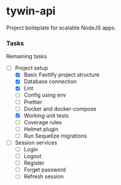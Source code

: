 # tywin-api
Project boileplate for scalable NodeJS apps.

### Tasks
Remaining tasks

- [ ] Project setup
  - [x] Basic Fastlify project structure
  - [x] Database connection
  - [x] Lint
  - [ ] Config using env
  - [ ] Prettier
  - [ ] Docker and docker-compose
  - [x] Working unit tests
  - [ ] Coverage rules
  - [ ] Helmet plugin
  - [ ] Run Sequelize migrations

- [ ] Session services
  - [ ] Login
  - [ ] Logout
  - [ ] Register
  - [ ] Forget password
  - [ ] Refresh session
